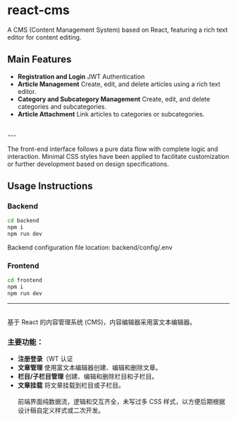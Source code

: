 # react-cms

A CMS (Content Management System) based on React, featuring a rich text editor for content editing.

## Main Features
- **Registration and Login** JWT Authentication
- **Article Management** Create, edit, and delete articles using a rich text editor.
- **Category and Subcategory Management** Create, edit, and delete categories and subcategories.
- **Article Attachment** Link articles to categories or subcategories.
<br>
---
<br>

The front-end interface follows a pure data flow with complete logic and interaction. Minimal CSS styles have been applied to facilitate customization or further development based on design specifications.
<br>

## Usage Instructions

### Backend
```bash
cd backend
npm i
npm run dev
```
Backend configuration file location: backend/config/.env


### Frontend
```bash
cd frontend
npm i 
npm run dev
```

---
<br>
基于 React 的内容管理系统 (CMS)，内容编辑器采用富文本编辑器。

### 主要功能：
- **注册登录**（WT 认证
- **文章管理** 使用富文本编辑器创建、编辑和删除文章。
- **栏目/子栏目管理** 创建、编辑和删除栏目和子栏目。
- **文章挂载** 将文章挂载到栏目或子栏目。
<br><br>
前端界面纯数据流，逻辑和交互齐全，未写过多 CSS 样式，以方便后期根据设计稿自定义样式或二次开发。
